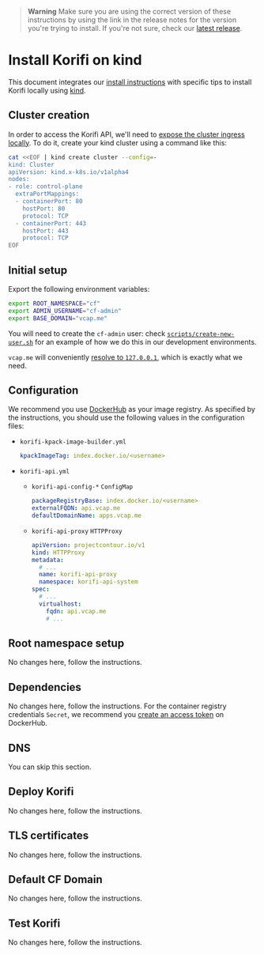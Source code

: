 > **Warning**
> Make sure you are using the correct version of these instructions by using the link in the release notes for the version you're trying to install. If you're not sure, check our [latest release](https://github.com/cloudfoundry/korifi/releases/latest).

# Install Korifi on kind

This document integrates our [install instructions](./INSTALL.md) with specific tips to install Korifi locally using [kind](https://kind.sigs.k8s.io/).

## Cluster creation

In order to access the Korifi API, we'll need to [expose the cluster ingress locally](https://kind.sigs.k8s.io/docs/user/ingress/). To do it, create your kind cluster using a command like this:

```sh
cat <<EOF | kind create cluster --config=-
kind: Cluster
apiVersion: kind.x-k8s.io/v1alpha4
nodes:
- role: control-plane
  extraPortMappings:
  - containerPort: 80
    hostPort: 80
    protocol: TCP
  - containerPort: 443
    hostPort: 443
    protocol: TCP
EOF
```

## Initial setup

Export the following environment variables:

```sh
export ROOT_NAMESPACE="cf"
export ADMIN_USERNAME="cf-admin"
export BASE_DOMAIN="vcap.me"
```

You will need to create the `cf-admin` user: check [`scripts/create-new-user.sh`](./scripts/create-new-user.sh) for an example of how we do this in our development environments.

`vcap.me` will conveniently [resolve to `127.0.0.1`](https://www.nslookup.io/domains/vcap.me/dns-records), which is exactly what we need.

## Configuration

We recommend you use [DockerHub](https://hub.docker.com/) as your image registry. As specified by the instructions, you should use the following values in the configuration files:

- `korifi-kpack-image-builder.yml`

  ```yaml
  kpackImageTag: index.docker.io/<username>
  ```

- `korifi-api.yml`

  - `korifi-api-config-*` `ConfigMap`

    ```yaml
    packageRegistryBase: index.docker.io/<username>
    externalFQDN: api.vcap.me
    defaultDomainName: apps.vcap.me
    ```

  - `korifi-api-proxy` `HTTPProxy`

    ```yaml
    apiVersion: projectcontour.io/v1
    kind: HTTPProxy
    metadata:
      # ...
      name: korifi-api-proxy
      namespace: korifi-api-system
    spec:
      # ...
      virtualhost:
        fqdn: api.vcap.me
        # ...
    ```

## Root namespace setup

No changes here, follow the instructions.

## Dependencies

No changes here, follow the instructions. For the container registry credentials `Secret`, we recommend you [create an access token](https://hub.docker.com/settings/security?generateToken=true) on DockerHub.

## DNS

You can skip this section.

## Deploy Korifi

No changes here, follow the instructions.

## TLS certificates

No changes here, follow the instructions.

## Default CF Domain

No changes here, follow the instructions.

## Test Korifi

No changes here, follow the instructions.
